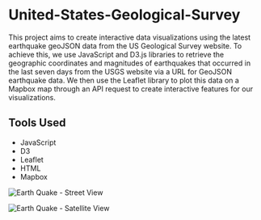 # United-States-Geological-Survey
This project aims to create interactive data visualizations using the latest earthquake geoJSON data from the US Geological Survey website. To achieve this, we use JavaScript and D3.js libraries to retrieve the geographic coordinates and magnitudes of earthquakes that occurred in the last seven days from the USGS website via a URL for GeoJSON earthquake data. We then use the Leaflet library to plot this data on a Mapbox map through an API request to create interactive features for our visualizations.

## Tools Used
- JavaScript
- D3
- Leaflet
- HTML
- Mapbox


![Earth Quake - Street View](https://user-images.githubusercontent.com/24644072/219534369-cde7457c-1b37-4211-b12a-3ccf7ed0b03c.PNG)


![Earth Quake - Satellite View](https://user-images.githubusercontent.com/24644072/219534381-d3c87cfe-53d9-44a9-912d-c891fa97eb0e.PNG)


